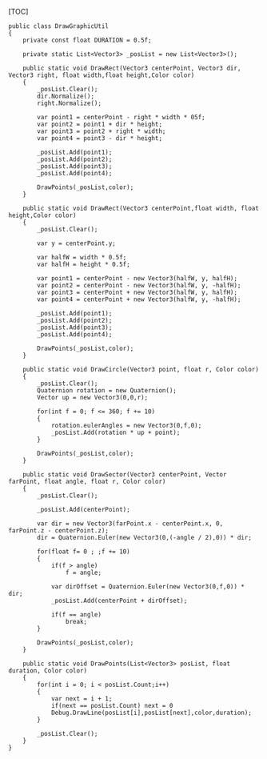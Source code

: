 [TOC]

	public class DrawGraphicUtil
	{
		private const float DURATION = 0.5f;
		
		private static List<Vector3> _posList = new List<Vector3>();
	
		public static void DrawRect(Vector3 centerPoint, Vector3 dir, Vector3 right, float width,float height,Color color)
		{
			_posList.Clear();
			dir.Normalize();
			right.Normalize();

			var point1 = centerPoint - right * width * 05f;
			var point2 = point1 + dir * height;
			var point3 = point2 + right * width;	
			var point4 = point3 - dir * height;

			_posList.Add(point1);
			_posList.Add(point2);
			_posList.Add(point3);
			_posList.Add(point4);
			
			DrawPoints(_posList,color);
		}

		public static void DrawRect(Vector3 centerPoint,float width, float height,Color color)
		{
			_posList.Clear();
			
			var y = centerPoint.y;
			
			var halfW = width * 0.5f;
			var halfH = height * 0.5f;
			
			var point1 = centerPoint - new Vector3(halfW, y, halfH);
			var point2 = centerPoint - new Vector3(halfW, y, -halfH);
			var point3 = centerPoint + new Vector3(halfW, y, halfH);
			var point4 = centerPoint + new Vector3(halfW, y, -halfH);
			
			_posList.Add(point1);
			_posList.Add(point2);
			_posList.Add(point3);
			_posList.Add(point4);
			
			DrawPoints(_posList,color);
		}

		public static void DrawCircle(Vector3 point, float r, Color color)
		{
			_posList.Clear();
			Quaternion rotation = new Quaternion();
			Vector up = new Vector3(0,0,r);
			
			for(int f = 0; f <= 360; f += 10)
			{
				rotation.eulerAngles = new Vector3(0,f,0);
				_posList.Add(rotation * up + point);
			}
			
			DrawPoints(_posList,color);
		}

		public static void DrawSector(Vector3 centerPoint, Vector farPoint, float angle, float r, Color color)
		{
			_posList.Clear();
			
			_posList.Add(centerPoint);
			
			var dir = new Vector3(farPoint.x - centerPoint.x, 0, farPoint.z - centerPoint.z);
			dir = Quaternion.Euler(new Vector3(0,(-angle / 2),0)) * dir;
			
			for(float f= 0 ; ;f	+= 10)
			{
				if(f > angle)
					f = angle;	
			
				var dirOffset = Quaternion.Euler(new Vector3(0,f,0)) * dir;
				_posList.Add(centerPoint + dirOffset);
			
				if(f == angle)
					break;
			}

			DrawPoints(_posList,color);
		}

		public static void DrawPoints(List<Vector3> posList, float duration, Color color)
		{
			for(int i = 0; i < posList.Count;i++)
			{
				var next = i + 1;
				if(next == posList.Count) next = 0
				Debug.DrawLine(posList[i],posList[next],color,duration);
			}
			
			_posList.Clear();
		}
	}
